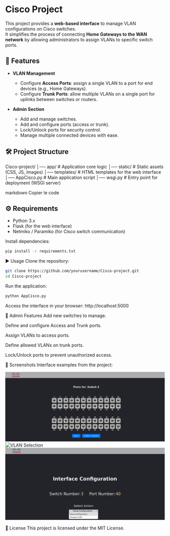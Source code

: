 # Cisco Project  

This project provides a **web-based interface** to manage VLAN configurations on Cisco switches.  
It simplifies the process of connecting **Home Gateways to the WAN network** by allowing administrators to assign VLANs to specific switch ports.  

## 🚀 Features  
- **VLAN Management**  
  - Configure **Access Ports**: assign a single VLAN to a port for end devices (e.g., Home Gateways).  
  - Configure **Trunk Ports**: allow multiple VLANs on a single port for uplinks between switches or routers.  

- **Admin Section**  
  - Add and manage switches.  
  - Add and configure ports (access or trunk).  
  - Lock/Unlock ports for security control.  
  - Manage multiple connected devices with ease.  

## 🛠️ Project Structure  
Cisco-project/
│── app/ # Application core logic
│── static/ # Static assets (CSS, JS, images)
│── templates/ # HTML templates for the web interface
│── AppCisco.py # Main application script
│── wsgi.py # Entry point for deployment (WSGI server)

markdown
Copier le code

## ⚙️ Requirements  
- Python 3.x  
- Flask (for the web interface)  
- Netmiko / Paramiko (for Cisco switch communication)  

Install dependencies:  
```bash
pip install -r requirements.txt
```
▶️ Usage
Clone the repository:

```bash
git clone https://github.com/yourusername/Cisco-project.git
cd Cisco-project
```
Run the application:

```bash
python AppCisco.py
```
Access the interface in your browser:
http://localhost:5000

🔐 Admin Features
Add new switches to manage.

Define and configure Access and Trunk ports.

Assign VLANs to access ports.

Define allowed VLANs on trunk ports.

Lock/Unlock ports to prevent unauthorized access.

📸 Screenshots
Interface examples from the project:

![Port Management](./Screenshot%202025-09-25%20at%2015-55-32%20Port%20Layout.png)  
![VLAN Selection](./Screenshot%202025-09-25%20at%2016-00-39%20Sélec.png)  
![Admin Dashboard](./Screenshot%20from%202025-09-25%2016-06-14.png) 


📜 License
This project is licensed under the MIT License.
